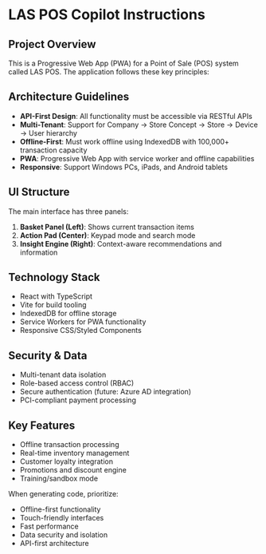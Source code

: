 # LAS POS Copilot Instructions

<!-- Use this file to provide workspace-specific custom instructions to Copilot. For more details, visit https://code.visualstudio.com/docs/copilot/copilot-customization#_use-a-githubcopilotinstructionsmd-file -->

## Project Overview
This is a Progressive Web App (PWA) for a Point of Sale (POS) system called LAS POS. The application follows these key principles:

## Architecture Guidelines
- **API-First Design**: All functionality must be accessible via RESTful APIs
- **Multi-Tenant**: Support for Company -> Store Concept -> Store -> Device -> User hierarchy
- **Offline-First**: Must work offline using IndexedDB with 100,000+ transaction capacity
- **PWA**: Progressive Web App with service worker and offline capabilities
- **Responsive**: Support Windows PCs, iPads, and Android tablets

## UI Structure
The main interface has three panels:
1. **Basket Panel (Left)**: Shows current transaction items
2. **Action Pad (Center)**: Keypad mode and search mode
3. **Insight Engine (Right)**: Context-aware recommendations and information

## Technology Stack
- React with TypeScript
- Vite for build tooling
- IndexedDB for offline storage
- Service Workers for PWA functionality
- Responsive CSS/Styled Components

## Security & Data
- Multi-tenant data isolation
- Role-based access control (RBAC)
- Secure authentication (future: Azure AD integration)
- PCI-compliant payment processing

## Key Features
- Offline transaction processing
- Real-time inventory management
- Customer loyalty integration
- Promotions and discount engine
- Training/sandbox mode

When generating code, prioritize:
- Offline-first functionality
- Touch-friendly interfaces
- Fast performance
- Data security and isolation
- API-first architecture
